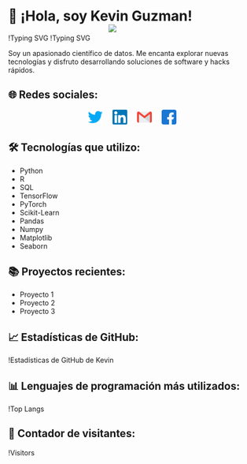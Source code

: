 # 👋 ¡Hola, soy Kevin Guzman! <img align='right' src="https://github.com/kevinguzman/kevinguzman/blob/master/github.png" height="" width="300">

!Typing SVG
!Typing SVG


Soy un apasionado científico de datos. Me encanta explorar nuevas tecnologías y disfruto desarrollando soluciones de software y hacks rápidos.

## 🌐 Redes sociales:
<div align='center' style="display: flex; flex-wrap: wrap; justify-content: center; align-items: flex-start; column-gap: 20px;">
<a href="https://twitter.com/kevinguzman" target="_blank"><img src="./assets/social-media/twitter.svg" alt="Twitter" width="30"  /></a>
<a href="https://www.linkedin.com/in/kevinguzman/" target="blank"><img src="./assets/social-media/linkedin.svg" alt="LinkedIn" width="30" /></a>
<a href='mailto:kevinguzman@gmail.com' target='_blank'><img src="./assets/social-media/gmail.svg" width="30" alt="Gmail" /></a>
<a href='https://www.facebook.com/kevinguzman/' target='_blank'><img src='./assets/social-media/facebook.svg' alt='Facebook' width='30'/></a>
</div>

## 🛠 Tecnologías que utilizo:
- Python
- R
- SQL
- TensorFlow
- PyTorch
- Scikit-Learn
- Pandas
- Numpy
- Matplotlib
- Seaborn

## 📚 Proyectos recientes:
- Proyecto 1
- Proyecto 2
- Proyecto 3

## 📈 Estadísticas de GitHub:
!Estadísticas de GitHub de Kevin

## 📊 Lenguajes de programación más utilizados:
!Top Langs

## 👀 Contador de visitantes:
!Visitors
